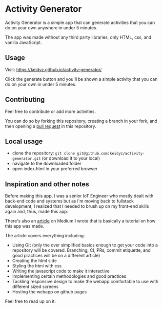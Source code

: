 # Activity Generator
Activity Generator is a simple app that can generate activities that you can do on your own anywhere in under 5 minutes.

The app was made without any third party libraries, only HTML, css, and vanilla JavaScript.

## Usage
Visit: https://keidyz.github.io/activity-generator/

Click the generate button and you'll be shown a simple activity that you can do on your own in under 5 minutes.

## Contributing
Feel free to contribute or add more activities.

You can do so by forking this repository, creating a branch in your fork, and then opening a [pull request](https://docs.github.com/en/pull-requests/collaborating-with-pull-requests/proposing-changes-to-your-work-with-pull-requests/creating-a-pull-request-from-a-fork) in this repository.

## Local usage
- clone the repository: `git clone git@github.com:keidyz/activity-generator.git` (or download it to your local)
- navigate to the downloaded folder
- open index.html in your preferred browser

## Inspiration and other notes
Before making this app, I was a senior IoT Engineer who mostly dealt with back-end code and systems but as I'm moving back to fullstack development, I realized that I needed to brush up on my front-end skills again and, thus, made this app.

There's also an [article](https://medium.com/@kzapra/creating-and-deploying-a-simple-vanilla-javascript-web-application-from-scratch-aea485a40d60) on Medium I wrote that is basically a tutorial on how this app was made.

The article covers everything including:
- Using Git (only the over simplified basics enough to get your code into a repository will be covered. Branching, CI, PRs, commit etiquette, and good practices will be on a different article)
- Creating the html side
- Styling the html with css
- Writing the javascript code to make it interactive
- Implementing certain methodologies and good practices
- Tackling responsive design to make the webapp comfortable to use with different sized screens
- Hosting the webapp on github pages

Feel free to read up on it.